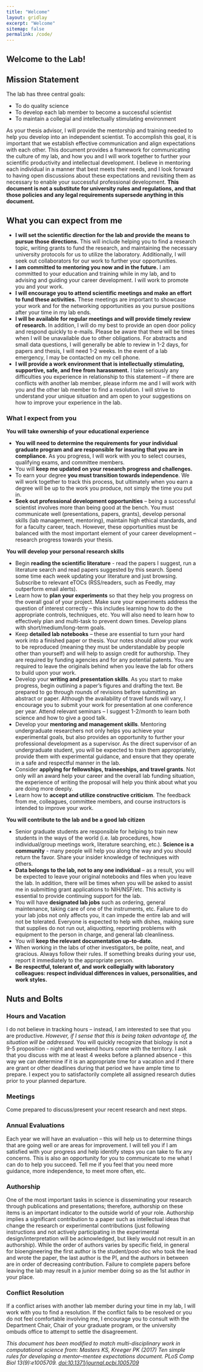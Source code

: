 ```yaml
---
title: "Welcome"
layout: gridlay
excerpt: "Welcome"
sitemap: false
permalink: /code/
---
```



Welcome to the Lab!
----------------------------------


## Mission Statement

The lab has three central goals:
  - To do quality science 
  - To develop each lab member to become a successful scientist
  - To maintain a collegial and intellectually stimulating environment

As your thesis advisor, I will provide the mentorship and training needed to help you develop into an independent scientist. To accomplish this goal, it is important that we establish effective communication and align expectations with each other. This document provides a framework for communicating the culture of my lab, and how you and I will work together to further your scientific productivity and intellectual development. I believe in mentoring each individual in a manner that best meets their needs, and I look forward to having open discussions about these expectations and revisiting them as necessary to enable your successful professional development. **This document is not a substitute for university rules and regulations, and that those policies and any legal requirements supersede anything in this document.**

## What you can expect from me
  - **I will set the scientific direction for the lab and provide the means to pursue those directions.** This will include helping you to find a research topic, writing grants to fund the research, and maintaining the necessary university protocols for us to utilize the laboratory. Additionally, I will seek out collaborators for our work to further your opportunities.
  - **I am committed to mentoring you now and in the future.** I am committed to your education and training while in my lab, and to advising and guiding your career development. I will work to promote you and your work.
  - **I will encourage you to attend scientific meetings and make an effort to fund these activities.** These meetings are important to showcase your work and for the networking opportunities as you pursue positions after your time in my lab ends.
  - **I will be available for regular meetings and will provide timely review of research.** In addition, I will do my best to provide an open door policy and respond quickly to e-mails.  Please be aware that there will be times when I will be unavailable due to other obligations. For abstracts and small data questions, I will generally be able to review in 1-2 days, for papers and thesis, I will need 1-2 weeks. In the event of a lab emergency, I may be contacted on my cell phone.
  - **I will provide a work environment that is intellectually stimulating, supportive, safe, and free from harassment.** I take seriously any difficulties you experience in relationship to this statement – if there are conflicts with another lab member, please inform me and I will work with you and the other lab member to find a resolution. I will strive to understand your unique situation and am open to your suggestions on how to improve your experience in the lab.

### What I expect from you
**You will take ownership of your educational experience**
  - **You will need to determine the requirements for your individual graduate program and are responsible for insuring that you are in compliance.** As you progress, I will work with you to select courses, qualifying exams, and committee members.
  - You will **keep me updated on your research progress and challenges.**
  - To earn your degree **you must transition towards independence**. We will work together to track this process, but ultimately when you earn a degree will be up to the work you produce, not simply the time you put in. 
  - **Seek out professional development opportunities** – being a successful scientist involves more than being good at the bench. You must communicate well (presentations, papers, grants), develop personal skills (lab management, mentoring), maintain high ethical standards, and for a faculty career, teach. However, these opportunities must be balanced with the most important element of your career development – research progress towards your thesis. 

**You will develop your personal research skills**  
  - Begin **reading the scientific literature** - read the papers I suggest, run a literature search and read papers suggested by this search. Spend some time each week updating your literature and just browsing. Subscribe to relevant eTOCs (RSS/readers, such as Feedly, may outperform email alerts).
  - Learn how to **plan your experiments** so that they help you progress on the overall goal of your project. Make sure your experiments address the question of interest correctly – this includes learning how to do the appropriate controls, techniques, etc. You will also need to learn how to effectively plan and multi-task to prevent down times. Develop plans with short/medium/long-term goals.
  - Keep **detailed lab notebooks** – these are essential to turn your hard work into a finished paper or thesis. Your notes should allow your work to be reproduced (meaning they must be understandable by people other than yourself) and will help to assign credit for authorship. They are required by funding agencies and for any potential patents. You are required to leave the originals behind when you leave the lab for others to build upon your work. 
  - Develop your **writing and presentation skills**. As you start to make progress, begin outlining a paper’s figures and drafting the text. Be prepared to go through rounds of revisions before submitting an abstract or paper. Although the availability of travel funds will vary, I encourage you to submit your work for presentation at one conference per year. Attend relevant seminars – I suggest 1-2/month to learn both science and how to give a good talk.
  - Develop your **mentoring and management skills**. Mentoring undergraduate researchers not only helps you achieve your experimental goals, but also provides an opportunity to further your professional development as a supervisor. As the direct supervisor of an undergraduate student, you will be expected to train them appropriately, provide them with experimental guidance, and ensure that they operate in a safe and respectful manner in the lab. 
  - Consider **applying for fellowships, traineeships, and travel grants**. Not only will an award help your career and the overall lab funding situation, the experience of writing the proposal will help you think about what you are doing more deeply.
  - Learn how to **accept and utilize constructive criticism**. The feedback from me, colleagues, committee members, and course instructors is intended to improve your work. 

**You will contribute to the lab and be a good lab citizen**
  - Senior graduate students are responsible for helping to train new students in the ways of the world (i.e. lab procedures, how individual/group meetings work, literature searching, etc.). **Science is a community** - many people will help you along the way and you should return the favor. Share your insider knowledge of techniques with others.
  - **Data belongs to the lab, not to any one individual** – as a result, you will be expected to leave your original notebooks and files when you leave the lab. In addition, there will be times when you will be asked to assist me in submitting grant applications to NIH/NSF/etc. This activity is essential to provide continuing support for the lab.
  - You will have **designated lab jobs** such as ordering, general maintenance, taking care of one of the instruments, etc. Failure to do your lab jobs not only affects you, it can impede the entire lab and will not be tolerated. Everyone is expected to help with dishes, making sure that supplies do not run out, aliquotting, reporting problems with equipment to the person in charge, and general lab cleanliness.
  - You will **keep the relevant documentation up-to-date.**
  - When working in the labs of other investigators, be polite, neat, and gracious. Always follow their rules. If something breaks during your use, report it immediately to the appropriate person.
  - **Be respectful, tolerant of, and work collegially with laboratory colleagues:  respect individual differences in values, personalities, and work styles.**

## Nuts and Bolts

### Hours and Vacation

I do not believe in tracking hours – instead, I am interested to see that you are productive. _However, if I sense that this is being taken advantage of, the situation will be addressed_. You will quickly recognize that biology is not a 9-5 proposition - night and weekend hours come with the territory. I ask that you discuss with me at least 4 weeks before a planned absence - this way we can determine if it is an appropriate time for a vacation and if there are grant or other deadlines during that period we have ample time to prepare. I expect you to satisfactorily complete all assigned research duties prior to your planned departure.

### Meetings
Come prepared to discuss/present your recent research and next steps. 

### Annual Evaluations
Each year we will have an evaluation – this will help us to determine things that are going well or are areas for improvement. I will tell you if I am satisfied with your progress and help identify steps you can take to fix any concerns. This is also an opportunity for you to communicate to me what I can do to help you succeed. Tell me if you feel that you need more guidance, more independence, to meet more often, etc. 
 
### Authorship
One of the most important tasks in science is disseminating your research through publications and presentations; therefore, authorship on these items is an important indicator to the outside world of your role. Authorship implies a significant contribution to a paper such as intellectual ideas that change the research or experimental contributions (just following instructions and not actively participating in the experimental design/interpretation will be acknowledged, but likely would not result in an authorship). While the order of authors varies by specific field, in general for bioengineering the first author is the student/post-doc who took the lead and wrote the paper, the last author is the PI, and the authors in between are in order of decreasing contribution. Failure to complete papers before leaving the lab may result in a junior member doing so as the 1st author in your place.


### Conflict Resolution

If a conflict arises with another lab member during your time in my lab, I will work with you to find a resolution. If the conflict fails to be resolved or you do not feel comfortable involving me, I encourage you to consult with the Department Chair, Chair of your graduate program, or the university ombuds office to attempt to settle the disagreement.


_This document has been modified to match multi-disciplinary work in computational science from: Masters KS, Kreeger PK (2017) Ten simple rules for developing a mentor–mentee expectations document. PLoS Comp Biol 13(9):e1005709. [doi:10.1371/journal.pcbi.1005709](https://doi.org/10.1371/journal.pcbi.1005709)_